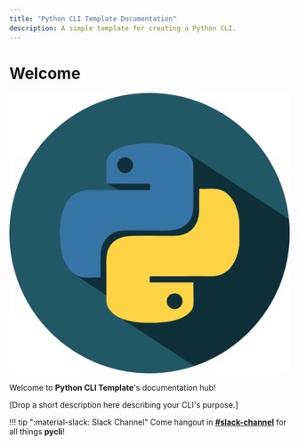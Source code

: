 ```yaml
---
title: "Python CLI Template Documentation"
description: A simple template for creating a Python CLI.
---
```


# Welcome

![pycli-logo](img/logo.png)

Welcome to **Python CLI Template**'s documentation hub!

[Drop a short description here describing your CLI's purpose.]

!!! tip ":material-slack: Slack Channel"
    Come hangout in [**#slack-channel**](https://github.com/brett-fitz/pycli/) for all things **pycli**!
